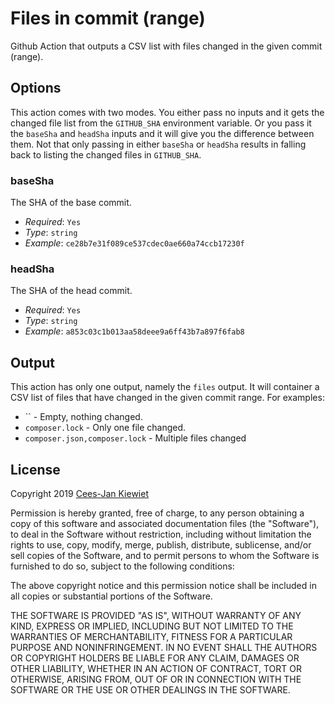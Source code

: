 # Files in commit (range)

Github Action that outputs a CSV list with files changed in the given commit (range).

## Options

This action comes with two modes. You either pass no inputs and it gets the changed file list from the `GITHUB_SHA` 
environment variable. Or you pass it the `baseSha` and `headSha` inputs and it will give you the difference between 
them. Not that only passing in either  `baseSha` or `headSha` results in falling back to listing the changed files in 
`GITHUB_SHA`.

### baseSha

The SHA of the base commit.

* *Required*: `Yes`
* *Type*: `string`
* *Example*: `ce28b7e31f089ce537cdec0ae660a74ccb17230f`

### headSha

The SHA of the head commit.

* *Required*: `Yes`
* *Type*: `string`
* *Example*: `a853c03c1b013aa58deee9a6ff43b7a897f6fab8`

## Output

This action has only one output, namely the `files` output. It will container a CSV list of files that have changed in 
the given commit range. For examples:
* `` - Empty, nothing changed.
* `composer.lock` - Only one file changed.
* `composer.json,composer.lock` - Multiple files changed

## License ##

Copyright 2019 [Cees-Jan Kiewiet](http://wyrihaximus.net/)

Permission is hereby granted, free of charge, to any person
obtaining a copy of this software and associated documentation
files (the "Software"), to deal in the Software without
restriction, including without limitation the rights to use,
copy, modify, merge, publish, distribute, sublicense, and/or sell
copies of the Software, and to permit persons to whom the
Software is furnished to do so, subject to the following
conditions:

The above copyright notice and this permission notice shall be
included in all copies or substantial portions of the Software.

THE SOFTWARE IS PROVIDED "AS IS", WITHOUT WARRANTY OF ANY KIND,
EXPRESS OR IMPLIED, INCLUDING BUT NOT LIMITED TO THE WARRANTIES
OF MERCHANTABILITY, FITNESS FOR A PARTICULAR PURPOSE AND
NONINFRINGEMENT. IN NO EVENT SHALL THE AUTHORS OR COPYRIGHT
HOLDERS BE LIABLE FOR ANY CLAIM, DAMAGES OR OTHER LIABILITY,
WHETHER IN AN ACTION OF CONTRACT, TORT OR OTHERWISE, ARISING
FROM, OUT OF OR IN CONNECTION WITH THE SOFTWARE OR THE USE OR
OTHER DEALINGS IN THE SOFTWARE.
